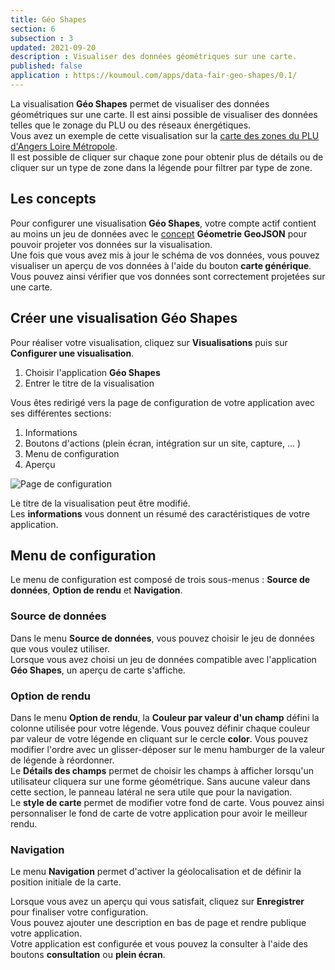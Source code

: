```yaml
---
title: Géo Shapes
section: 6
subsection : 3
updated: 2021-09-20
description : Visualiser des données géométriques sur une carte.
published: false
application : https://koumoul.com/apps/data-fair-geo-shapes/0.1/
---
```


La visualisation **Géo Shapes** permet de visualiser des données géométriques sur une carte. Il est ainsi possible de visualiser des données telles que le zonage du PLU ou des réseaux énergétiques.  
Vous avez un exemple de cette visualisation sur la [carte des zones du PLU d'Angers Loire Métropole](https://opendata.koumoul.com/reuses/plu-zone-urba-angers-loire-metropole/full).  
Il est possible de cliquer sur chaque zone pour obtenir plus de détails ou de cliquer sur un type de zone dans la légende pour filtrer par type de zone.

## Les concepts

Pour configurer une visualisation **Géo Shapes**, votre compte actif contient au moins un jeu de données avec le [concept](./user-guide/concept)  **Géometrie GeoJSON** pour pouvoir projeter vos données sur la visualisation.  
Une fois que vous avez mis à jour le schéma de vos données, vous pouvez visualiser un aperçu de vos données à l'aide du bouton **carte générique**. Vous pouvez ainsi vérifier que vos données sont correctement projetées sur une carte.

## Créer une visualisation Géo Shapes

Pour réaliser votre visualisation, cliquez sur **Visualisations** puis sur **Configurer une visualisation**.

1. Choisir l'application **Géo Shapes**
2. Entrer le titre de la visualisation

<p>
</p>

Vous êtes redirigé vers la page de configuration de votre application avec ses différentes sections:

1. Informations
2. Boutons d'actions (plein écran, intégration sur un site, capture, ... )
3. Menu de configuration
4. Aperçu

![Page de configuration](./images/user-guide/geo-shapes-config.jpg)

Le titre de la visualisation peut être modifié.  
Les **informations** vous donnent un résumé des caractéristiques de votre application.  

## Menu de configuration
Le menu de configuration est composé de trois sous-menus : **Source de données**, **Option de rendu** et **Navigation**.

### Source de données
Dans le menu **Source de données**, vous pouvez choisir le jeu de données que vous voulez utiliser.  
Lorsque vous avez choisi un jeu de données compatible avec l'application **Géo Shapes**, un aperçu de carte s'affiche.

### Option de rendu

Dans le menu **Option de rendu**, la **Couleur par valeur d'un champ** défini la colonne utilisée pour votre légende. Vous pouvez définir chaque couleur par valeur de votre légende en cliquant sur le cercle **color**. Vous pouvez modifier l'ordre avec un glisser-déposer sur le menu hamburger de la valeur de légende à réordonner.  
Le **Détails des champs** permet de choisir les champs à afficher lorsqu'un utilisateur cliquera sur une forme géométrique. Sans aucune valeur dans cette section, le panneau latéral ne sera utile que pour la navigation.  
Le **style de carte** permet de modifier votre fond de carte. Vous pouvez ainsi personnaliser le fond de carte de votre application pour avoir le meilleur rendu.

### Navigation

Le menu **Navigation** permet d'activer la géolocalisation et de définir la position initiale de la carte.

Lorsque vous avez un aperçu qui vous satisfait, cliquez sur **Enregistrer** pour finaliser votre configuration.  
Vous pouvez ajouter une description en bas de page et rendre publique votre application.  
Votre application est configurée et vous pouvez la consulter à l'aide des boutons **consultation** ou **plein écran**.

